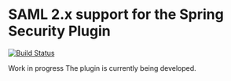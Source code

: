 SAML 2.x support for the Spring Security Plugin
===============================================

[![Build Status](https://secure.travis-ci.org/beckje01/grails-spring-security-saml.png?branch=master)](https://travis-ci.org/beckje01/grails-spring-security-saml)

Work in progress 
The plugin is currently being developed.
